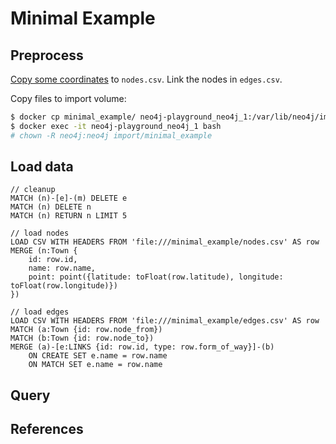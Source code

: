 # Minimal Example


## Preprocess

[Copy some coordinates](https://epsg.io/map) to `nodes.csv`.
Link the nodes in `edges.csv`.

Copy files to import volume:
```bash
$ docker cp minimal_example/ neo4j-playground_neo4j_1:/var/lib/neo4j/import
$ docker exec -it neo4j-playground_neo4j_1 bash
# chown -R neo4j:neo4j import/minimal_example
```

## Load data

```cypher
// cleanup
MATCH (n)-[e]-(m) DELETE e
MATCH (n) DELETE n
MATCH (n) RETURN n LIMIT 5

// load nodes
LOAD CSV WITH HEADERS FROM 'file:///minimal_example/nodes.csv' AS row
MERGE (n:Town {
	id: row.id,
    name: row.name,
    point: point({latitude: toFloat(row.latitude), longitude: toFloat(row.longitude)})
})

// load edges
LOAD CSV WITH HEADERS FROM 'file:///minimal_example/edges.csv' AS row
MATCH (a:Town {id: row.node_from})
MATCH (b:Town {id: row.node_to})
MERGE (a)-[e:LINKS {id: row.id, type: row.form_of_way}]-(b)
	ON CREATE SET e.name = row.name
	ON MATCH SET e.name = row.name
```

## Query


## References
